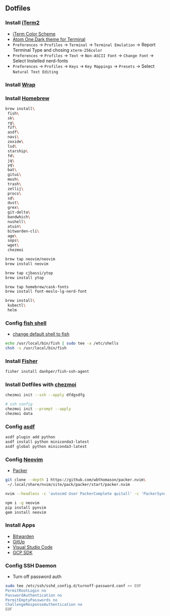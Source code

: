 ## Dotfiles

### Install [iTerm2](http://iterm2.com/)
- [iTerm Color Scheme](https://github.com/mbadolato/iTerm2-Color-Schemes)
- [Atom One Dark theme for Terminal](https://github.com/nathanbuchar/atom-one-dark-terminal)
- `Preferences` -> `Profiles` -> `Terminal` -> `Terminal Emulation` -> Report Terminal Type and chosing `xterm-256color`
- `Preferences` -> `Profiles` -> `Text` -> `Non-ASCII Font` -> `Change Font` -> Select Instelled nerd-fonts
- `Preferences` -> `Profiles` -> `Keys` -> `Key Mappings` -> `Presets` -> Select `Natural Text Editing`


### Install [Wrap](https://www.warp.dev)


### Install [Homebrew](http://brew.sh/)

```bash
brew install\
 fish\
 sk\
 rg\
 fzf\
 asdf\
 navi\
 zoxide\
 lsd\
 starship\
 fd\
 jq\
 yq\
 bat\
 gitui\
 mosh\
 trash\
 zellij\
 procs\
 sd\
 dust\
 grex\
 git-delta\
 bandwhich\
 nushell\
 atuin\
 bitwarden-cli\
 age\
 sops\
 wget\
 chezmoi

brew tap neovim/neovim
brew install neovim

brew tap cjbassi/ytop
brew install ytop

brew tap homebrew/cask-fonts 
brew install font-meslo-lg-nerd-font

brew install\
 kubectl\
 helm
```

### Config [fish shell](https://fishshell.com)
- [change default shell to fish](https://fishshell.com/docs/3.0/tutorial.html#tut_switching_to_fish)

```bash
echo /usr/local/bin/fish | sudo tee -a /etc/shells
chsh -s /usr/local/bin/fish
```


### Install [Fisher](https://github.com/jorgebucaran/fisher)

```bash
fisher install danhper/fish-ssh-agent
```


### Install Dotfiles with [chezmoi](https://www.chezmoi.io)

```bash
chezmoi init --ssh --apply dfdgsdfg

# ssh config 
chezmoi init --prompt --apply
chezmoi data
```


### Config [asdf](https://asdf-vm.com)

```bash
asdf plugin add python
asdf install python miniconda3-latest
asdf global python miniconda3-latest
```


### Config [Neovim](https://neovim.io)
- [Packer](https://github.com/wbthomason/packer.nvim)

```bash
git clone --depth 1 https://github.com/wbthomason/packer.nvim\
 ~/.local/share/nvim/site/pack/packer/start/packer.nvim

nvim --headless -c 'autocmd User PackerComplete quitall' -c 'PackerSync'

npm i -g neovim
pip install pynvim
gem install neovim
```


### Install Apps
- [Bitwarden](https://bitwarden.com/download/)
- [GitUp](https://gitup.co)
- [Visual Studio Code](https://code.visualstudio.com)
- [GCP SDK](https://cloud.google.com/sdk/docs/install-sdk)


### Config SSH Daemon
- Turn off password auth

```bash
sudo tee /etc/ssh/sshd_config.d/turnoff-password.conf << EOF
PermitRootLogin no
PasswordAuthentication no
PermitEmptyPasswords no
ChallengeResponseAuthentication no
EOF
```
